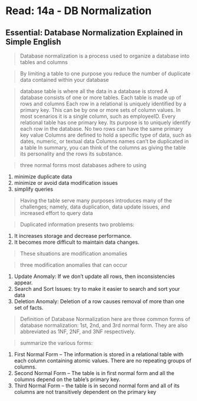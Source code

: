 # Read: 14a - DB Normalization

## Essential: Database Normalization Explained in Simple English

> Database normalization is a process used to organize a database into tables and columns

> By limiting a table to one purpose you reduce the number of duplicate data contained within your database

>  database table is where all the data in a database is stored
> A database consists of one or more tables.  Each table is made up of rows and columns
> Each row in a relational is uniquely  identified by a primary key.  This can be by one or more sets of column values.  In most scenarios it is a single column, such as employeeID.
> Every relational table has one primary key.  Its purpose is to uniquely identify each row in the database.  No two rows can have the same primary key value
> Columns are defined to hold a specific type of data, such as dates, numeric, or textual data
> Columns names can’t be duplicated in a table
> In summary, you can think of the columns as giving the table its personality and the rows its substance.


>  three normal forms most databases adhere to using
1.  minimize duplicate data
2.  minimize or avoid data modification issues
3.  simplify queries

> Having the table serve many purposes introduces many of the challenges; namely, data duplication, data update issues, and increased effort to query data

> Duplicated information presents two problems:
1. It increases storage and decrease performance.
2. It becomes more difficult to maintain data changes.

> These situations are modification anomalies

>  three modification anomalies that can occur
1. Update Anomaly:  If we don’t update all rows, then inconsistencies appear.
2. Search and Sort Issues: try to make it easier to search and sort your data
3. Deletion Anomaly: Deletion of a row causes removal of more than one set of facts.

> Definition of Database Normalization
> here are three common forms of database normalization: 1st, 2nd, and 3rd normal form. They are also abbreviated as 1NF, 2NF, and 3NF respectively.

> summarize the various forms:

1. First Normal Form – The information is stored in a relational table with each column containing atomic values. There are no repeating groups of columns.
2. Second Normal Form – The table is in first normal form and all the columns depend on the table’s primary key.
3. Third Normal Form – the table is in second normal form and all of its columns are not transitively dependent on the primary key


# 
